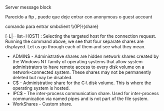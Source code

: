 Server message block

Parecido a ftp , puede que deje entrar con anonymous o guest account

comando para entrar smbclient \\\\{IP}\\{share}

[-L|--list=HOST] : Selecting the targeted host for the connection request.
Running the command above, we see that four separate shares are displayed. Let us go through each of
them and see what they mean.
- ADMIN$ - Administrative shares are hidden network shares created by the Windows NT family of operating systems that allow system administrators to have remote access to every disk volume on a network-connected system. These shares may not be permanently deleted but may be disabled.
- C$ - Administrative share for the C:\ disk volume. This is where the operating system is hosted.
- IPC$ - The inter-process communication share. Used for inter-process communication via named pipes and is not part of the file system.
- WorkShares - Custom share.
